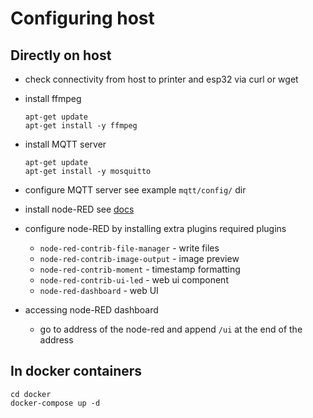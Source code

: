 # Configuring host

## Directly on host

- check connectivity from host to printer and esp32 via curl or wget
- install ffmpeg
  ```shell
  apt-get update
  apt-get install -y ffmpeg
  ```

- install MQTT server
  ```shell
  apt-get update
  apt-get install -y mosquitto
  ```

- configure MQTT server
  see example `mqtt/config/` dir

- install node-RED
  see [docs](https://nodered.org/docs/getting-started/local)

- configure node-RED by installing extra plugins
  required plugins
  - `node-red-contrib-file-manager` - write files
  - `node-red-contrib-image-output` - image preview
  - `node-red-contrib-moment` - timestamp formatting
  - `node-red-contrib-ui-led` - web ui component
  - `node-red-dashboard` - web UI

- accessing node-RED dashboard
  - go to address of the node-red and append `/ui` at the end of the address

## In docker containers

```shell
cd docker
docker-compose up -d
```
